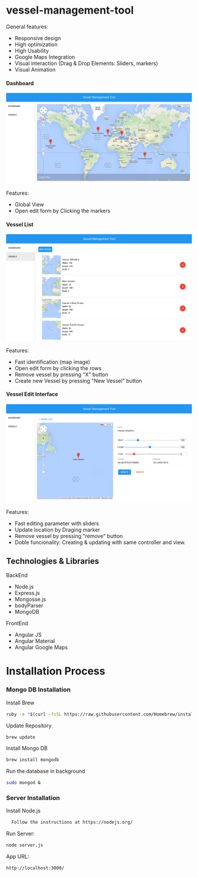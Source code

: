 # vessel-management-tool

General features:
* Responsive design
* High optimization
* High Usability
* Google Maps Integration
* Visual interaction (Drag & Drop Elements: Sliders, markers)
* Visual Animation

#### Dashboard

![Dashboard](https://raw.githubusercontent.com/AngelR84/vessel-management-tool/master/images/dashboard.png)

Features:
* Global View
* Open edit form by Clicking the markers

#### Vessel List

![Vessel List](https://raw.githubusercontent.com/AngelR84/vessel-management-tool/master/images/list.png)

Features:
* Fast identification (map image)
* Open edit form by clicking the rows
* Remove vessel by pressing "X" button
* Create new Vessel by pressing "New Vessel" button

#### Vessel Edit Interface

![Vessel Edit](https://raw.githubusercontent.com/AngelR84/vessel-management-tool/master/images/item.png)

Features:
* Fast editing parameter with sliders
* Update location by Draging marker
* Remove vessel by pressing "remove" button
* Doble funcionality: Creating & updating with same controller and view.

## Technologies & Libraries 

BackEnd

* Node.js
* Express.js
* Mongosse.js
* bodyParser
* MongoDB

FrontEnd

* Angular JS
* Angular Material
* Angular Google Maps

# Installation Process

### Mongo DB Installation

Install Brew
```bash
ruby -e "$(curl -fsSL https://raw.githubusercontent.com/Homebrew/install/master/install)"
```
Update Repository
```bash
brew update
```
Install Mongo DB
```bash
brew install mongodb
```
Run the database in background
```bash
sudo mongod &
```

### Server Installation

Install Node.js
```bash
  Follow the instructions at https://nodejs.org/
```
Run Server:
```bash
node server.js
```

App URL:
```bash
http://localhost:3000/
```
